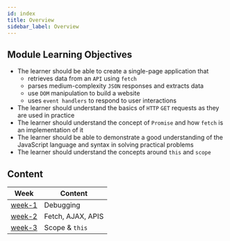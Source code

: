 ```yaml
---
id: index
title: Overview
sidebar_label: Overview
---
```


## Module Learning Objectives

- The learner should be able to create a single-page application that
  - retrieves data from an `API` using `fetch`
  - parses medium-complexity `JSON` responses and extracts data
  - use `DOM` manipulation to build a website
  - uses `event handlers` to respond to user interactions
- The learner should understand the basics of `HTTP` `GET` requests as they are used in practice
- The learner should understand the concept of `Promise` and how `fetch` is an implementation of it
- The learner should be able to demonstrate a good understanding of the JavaScript language and syntax in solving practical problems
- The learner should understand the concepts around `this` and `scope`

## Content

| Week                          | Content           |
| ----------------------------- | ----------------- |
| [week-1](./week-1/lesson.md)  | Debugging         |
| [week-2](./week-2/lesson.md)  | Fetch, AJAX, APIS |
| [week-3](./week-3/lesson.mdx) | Scope & `this`    |
